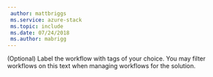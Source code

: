 ```yaml
---
 author: mattbriggs
 ms.service: azure-stack
 ms.topic: include
 ms.date: 07/24/2018
 ms.author: mabrigg
---
```


(Optional) Label the workflow with tags of your choice. You may filter workflows on this text when managing workflows for the solution.